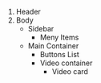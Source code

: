 1. Header
2. Body
    - Sidebar
        - Meny Items
    - Main Container
        - Buttons List
        - Video container
            - Video card
